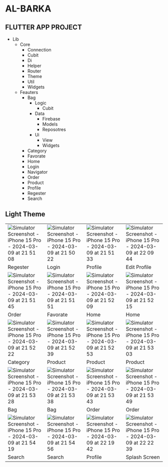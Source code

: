 # AL-BARKA

## FLUTTER APP PROJECT

- Lib
  - Core
      - Connection
      - Cubit
      - Di
      - Helper
      - Router
      - Theme
      - Util
      - Widgets
  - Feauters
      - Bag
          - Logic
              - Cubit
          - Data
              - Firebase
              - Models
              - Reposotres
          - Ui
              - View
              - Widgets
      - Category
      - Favorate
      - Home
      - Login
      - Navigator
      - Order
      - Product
      - Profile
      - Regester
      - Search

## Light Theme

|   |   |   |   |
|---|---|---|---|
| ![Simulator Screenshot - iPhone 15 Pro - 2024-03-09 at 21 51 08](https://github.com/omarheeh/albarka/assets/67519670/ab9a4699-9065-45e3-b91b-303e79099840)  | ![Simulator Screenshot - iPhone 15 Pro - 2024-03-09 at 21 50 22](https://github.com/omarheeh/albarka/assets/67519670/6a17fe18-eaa6-4c13-aed0-950c04c32efd)  | ![Simulator Screenshot - iPhone 15 Pro - 2024-03-09 at 21 51 33](https://github.com/omarheeh/albarka/assets/67519670/a09ef759-2d62-4b59-9ada-57064e28e2b7)  |  ![Simulator Screenshot - iPhone 15 Pro - 2024-03-09 at 22 09 44](https://github.com/omarheeh/albarka/assets/67519670/af993c1f-e8ca-489a-b00a-ac2a61547d11) |
|  Regester |  Login | Profile  |  Edit Profile |
| ![Simulator Screenshot - iPhone 15 Pro - 2024-03-09 at 21 51 45](https://github.com/omarheeh/albarka/assets/67519670/8e42f20b-13cb-4e0d-877f-9ee630b3f3d9)  | ![Simulator Screenshot - iPhone 15 Pro - 2024-03-09 at 21 51 51](https://github.com/omarheeh/albarka/assets/67519670/6dcb4545-916d-42e8-a68a-9ddce9c34cd1)  |  ![Simulator Screenshot - iPhone 15 Pro - 2024-03-09 at 21 52 09](https://github.com/omarheeh/albarka/assets/67519670/6f05d37a-112f-4ccd-91f5-6098373e7906) | ![Simulator Screenshot - iPhone 15 Pro - 2024-03-09 at 21 52 15](https://github.com/omarheeh/albarka/assets/67519670/bf67a47e-a762-478a-aa94-1d6e9e256e3e)  |
| Order  |  Favorate |  Home | Home  |
| ![Simulator Screenshot - iPhone 15 Pro - 2024-03-09 at 21 52 22](https://github.com/omarheeh/albarka/assets/67519670/fc7e27b1-0396-4993-958e-edabb75f5b3d)  |  ![Simulator Screenshot - iPhone 15 Pro - 2024-03-09 at 21 52 39](https://github.com/omarheeh/albarka/assets/67519670/1568c73b-5a79-47fe-abd9-e27c4053a477) |  ![Simulator Screenshot - iPhone 15 Pro - 2024-03-09 at 21 52 53](https://github.com/omarheeh/albarka/assets/67519670/e290a4b1-a191-48d4-8d38-8acff5fd0289) |  ![Simulator Screenshot - iPhone 15 Pro - 2024-03-09 at 21 53 03](https://github.com/omarheeh/albarka/assets/67519670/8aa0440c-d2f9-4c5a-88ff-90333bc606c8) |
| Category  | Product  | Product  | Product  |
|  ![Simulator Screenshot - iPhone 15 Pro - 2024-03-09 at 21 53 28](https://github.com/omarheeh/albarka/assets/67519670/8c438438-b66e-4922-bb41-64884f5a4ee1) |  ![Simulator Screenshot - iPhone 15 Pro - 2024-03-09 at 21 53 38](https://github.com/omarheeh/albarka/assets/67519670/ad0be01b-bd68-46ef-b8ed-9532d8eb2447) |  ![Simulator Screenshot - iPhone 15 Pro - 2024-03-09 at 21 53 43](https://github.com/omarheeh/albarka/assets/67519670/39a92aea-ffed-4e0c-aef1-bd4b382965d3) |  ![Simulator Screenshot - iPhone 15 Pro - 2024-03-09 at 21 53 49](https://github.com/omarheeh/albarka/assets/67519670/f0a9e44f-cb60-4a3d-a70a-377d5bab3d64) |
| Bag  | Bag  | Order  | Order  |
|  ![Simulator Screenshot - iPhone 15 Pro - 2024-03-09 at 21 54 19](https://github.com/omarheeh/albarka/assets/67519670/83bc4a6e-7164-42ce-8e7b-d6e518c2197a) |  ![Simulator Screenshot - iPhone 15 Pro - 2024-03-09 at 21 54 56](https://github.com/omarheeh/albarka/assets/67519670/8d047845-1c0d-4cee-bda7-2da38f63c4fc) |  ![Simulator Screenshot - iPhone 15 Pro - 2024-03-09 at 22 19 42](https://github.com/omarheeh/albarka/assets/67519670/17bab851-7dd3-4976-b67c-afc6883c0a55) |  ![Simulator Screenshot - iPhone 15 Pro - 2024-03-09 at 22 22 39](https://github.com/omarheeh/albarka/assets/67519670/28147a2c-ac0b-4f48-b25a-2419239c5cbc) |
|  Search |  Search |  Profile |  Splash Screen |


